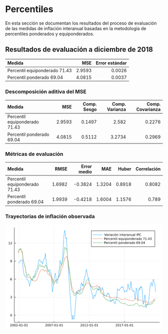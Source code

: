 # Percentiles 

En esta sección se documentan los resultados del proceso de evaluación de las medidas de inflación interanual basadas en la metodología de percentiles ponderados y equiponderados.

## Resultados de evaluación a diciembre de 2018

| Medida                        |    MSE | Error estándar |
| :---------------------------- | -----: | -------------: |
| Percentil equiponderado 71.43 | 2.9593 |         0.0026 |
| Percentil ponderado 69.04     | 4.0815 |         0.0037 |

### Descomposición aditiva del MSE

| Medida                        |    MSE | Comp. Sesgo | Comp. Varianza | Comp. Covarianza |
| :---------------------------- | -----: | ----------: | -------------: | ---------------: |
| Percentil equiponderado 71.43 | 2.9593 |      0.1497 |          2.582 |           0.2276 |
| Percentil ponderado 69.04     | 4.0815 |      0.5112 |         3.2734 |           0.2969 |


### Métricas de evaluación 

| Medida                        |   RMSE | Error medio |    MAE |  Huber | Correlación |
| :---------------------------- | -----: | ----------: | -----: | -----: | ----------: |
| Percentil equiponderado 71.43 | 1.6982 |     -0.3824 | 1.3204 | 0.8918 |      0.8082 |
| Percentil ponderado 69.04     | 1.9939 |     -0.4218 | 1.6004 | 1.1576 |       0.789 |

### Trayectorias de inflación observada

![Trayectoria observada](images/Percentile/Optim-Percentile_EVALDATE=2018-12-01_PARAM_PERIOD=60.svg)



